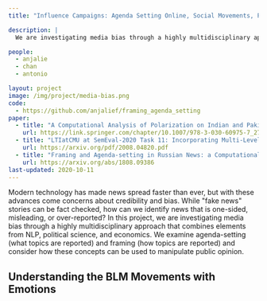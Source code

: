 ```yaml
---
title: "Influence Campaigns: Agenda Setting Online, Social Movements, Polarization"

description: |
  We are investigating media bias through a highly multidisciplinary approach that combines elements from NLP, political science, and economics.

people:
  - anjalie
  - chan
  - antonio

layout: project
image: /img/project/media-bias.png
code: 
  - https://github.com/anjalief/framing_agenda_setting
paper:
  - title: "A Computational Analysis of Polarization on Indian and Pakistani Social Media"
    url: https://link.springer.com/chapter/10.1007/978-3-030-60975-7_27
  - title: "LTIatCMU at SemEval-2020 Task 11: Incorporating Multi-Level Features for Multi-Granular Propaganda Span Identification"
    url: https://arxiv.org/pdf/2008.04820.pdf
  - title: "Framing and Agenda-setting in Russian News: a Computational Analysis of Intricate Political Strategies"
    url: https://arxiv.org/abs/1808.09386
last-updated: 2020-10-11
---
```


Modern technology has made news spread faster than ever, but with these advances come concerns about credibility and bias. While "fake news" stories can be fact checked, how can we identify news that is one-sided, misleading, or over-reported? In this project, we are investigating media bias through a highly multidisciplinary approach that combines elements from NLP, political science, and economics. We examine agenda-setting (what topics are reported) and framing (how topics are reported) and consider how these concepts can be used to manipulate public opinion.

## Understanding the BLM Movements with Emotions

